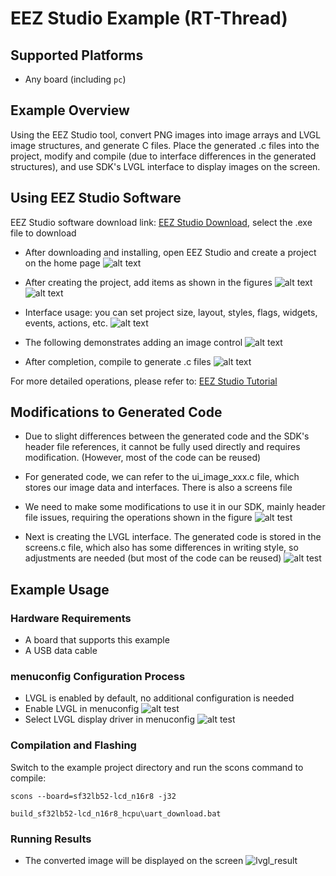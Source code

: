 # EEZ Studio Example (RT-Thread)

## Supported Platforms
<!-- Which boards and chip platforms are supported -->
- Any board (including `pc`)

## Example Overview
Using the EEZ Studio tool, convert PNG images into image arrays and LVGL image structures, and generate C files. Place the generated .c files into the project, modify and compile (due to interface differences in the generated structures), and use SDK's LVGL interface to display images on the screen.

## Using EEZ Studio Software
EEZ Studio software download link: [EEZ Studio Download](https://github.com/eez-open/studio/releases), select the .exe file to download

* After downloading and installing, open EEZ Studio and create a project on the home page
![alt text](assets/eez3.png)

* After creating the project, add items as shown in the figures
![alt text](assets/eez1.png)
![alt text](assets/eez2.png)

* Interface usage: you can set project size, layout, styles, flags, widgets, events, actions, etc.
![alt text](assets/eez4.png)

* The following demonstrates adding an image control
![alt text](assets/eez5.png)

* After completion, compile to generate .c files
![alt text](assets/eez6.png)

For more detailed operations, please refer to: [EEZ Studio Tutorial](https://www.bilibili.com/video/BV1vkp2egERj?spm_id_from=333.788.videopod.sections&vd_source=00a26cb15a9627841023f7adb1c7c7f4)

## Modifications to Generated Code
* Due to slight differences between the generated code and the SDK's header file references, it cannot be fully used directly and requires modification. (However, most of the code can be reused)
* For generated code, we can refer to the ui_image_xxx.c file, which stores our image data and interfaces. There is also a screens file
* We need to make some modifications to use it in our SDK, mainly header file issues, requiring the operations shown in the figure
![alt test](assets/image2.png)

* Next is creating the LVGL interface. The generated code is stored in the screens.c file, which also has some differences in writing style, so adjustments are needed (but most of the code can be reused)
![alt test](assets/main1.png)


## Example Usage
### Hardware Requirements
* A board that supports this example
* A USB data cable

### menuconfig Configuration Process
* LVGL is enabled by default, no additional configuration is needed
* Enable LVGL in menuconfig
![alt test](assets/menuconfig1.png)
* Select LVGL display driver in menuconfig
![alt test](assets/menuconfig2.png)
### Compilation and Flashing
Switch to the example project directory and run the scons command to compile:
```
scons --board=sf32lb52-lcd_n16r8 -j32
```
```
build_sf32lb52-lcd_n16r8_hcpu\uart_download.bat
```

### Running Results
* The converted image will be displayed on the screen
![lvgl_result](assets/result.png)